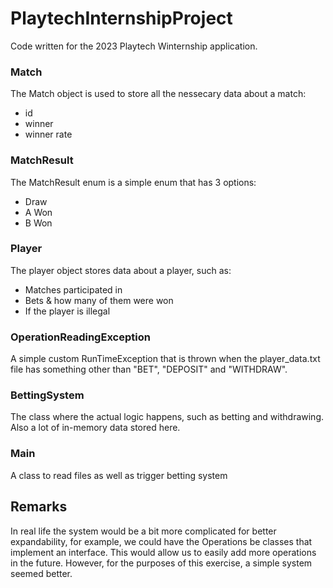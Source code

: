 # PlaytechInternshipProject
Code written for the 2023 Playtech Winternship application.

### Match
The Match object is used to store all the nessecary data about a match:
- id
- winner
- winner rate

### MatchResult
The MatchResult enum is a simple enum that has 3 options:
- Draw
- A Won
- B Won

### Player
The player object stores data about a player, such as:
- Matches participated in
- Bets & how many of them were won
- If the player is illegal

### OperationReadingException
A simple custom RunTimeException that is thrown when the player_data.txt file has something other than "BET", "DEPOSIT" and "WITHDRAW".

### BettingSystem
The class where the actual logic happens, such as betting and withdrawing. Also a lot of in-memory data stored here. 

### Main
A class to read files as well as trigger betting system

## Remarks
In real life the system would be a bit more complicated for better expandability, for example, we could have the Operations be classes that implement an interface. This would allow us to easily add more operations in the future. However, for the purposes of this exercise, a simple system seemed better.
